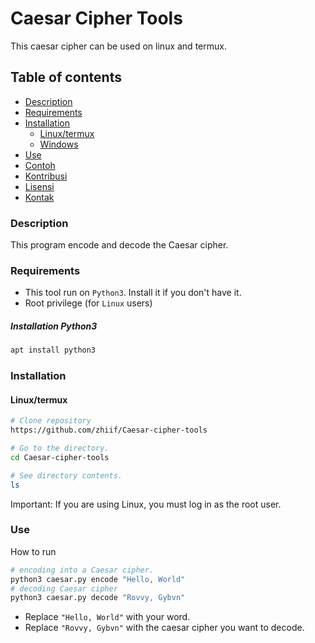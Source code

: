 # Caesar Cipher Tools
This caesar cipher can be used on linux and termux.

## Table of contents
- [Description](#description)
- [Requirements](#requirements)
- [Installation](#installation)
  - [Linux/termux](#linux/termux)
  - [Windows](#windows)
- [Use](#use)
- [Contoh](#contoh)
- [Kontribusi](#kontribusi)
- [Lisensi](#lisensi)
- [Kontak](#kontak)

### Description
This program encode and decode the Caesar cipher.

### Requirements
- This tool run on `Python3`. Install it if you don't have it.
- Root privilege (for `Linux` users)
##### Installation Python3
```bash
apt install python3
```

### Installation
#### Linux/termux
```bash
# Clone repository
https://github.com/zhiif/Caesar-cipher-tools

# Go to the directory.
cd Caesar-cipher-tools

# See directory contents.
ls
```
Important: If you are using Linux, you must log in as the root user.
### Use
How to run
```bash
# encoding into a Caesar cipher.
python3 caesar.py encode "Hello, World"
# decoding Caesar cipher
python3 caesar.py decode "Rovvy, Gybvn"
```
* Replace ```"Hello, World"``` with your word.
* Replace ```"Rovvy, Gybvn"``` with the caesar cipher you want to decode.
